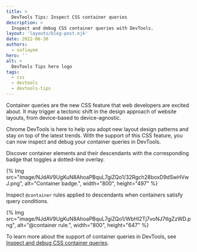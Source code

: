```yaml
---
title: >
  DevTools Tips: Inspect CSS container queries
description: >
  Inspect and debug CSS container queries with DevTools.
layout: 'layouts/blog-post.njk'
date: 2022-06-30
authors:
  - sofiayem
hero: ''
alt: >
  DevTools Tips hero logo
tags:
  - css
  - devtools
  - devtools-tips
---
```


Container queries are the new CSS feature that web developers are excited about. It may trigger a tectonic shift in the design approach of website layouts, from device-based to device-agnostic.

Chrome DevTools is here to help you adopt new layout design patterns and stay on top of the latest trends. With the support of this CSS feature, you can now inspect and debug your container queries in DevTools.

Discover container elements and their descendants with the corresponding badge that toggles a dotted-line overlay.

{% Img src="image/NJdAV9UgKuN8AhoaPBquL7giZQo1/32Rgch28boxD9dSwHVwJ.png", alt="Container badge.", width="800", height="497" %}

Inspect `@container` rules applied to descendants when containers satisfy query conditions.

{% Img src="image/NJdAV9UgKuN8AhoaPBquL7giZQo1/WbHl2Tj7voNJ7tIgZzWD.png", alt="@container rule.", width="800", height="647" %}

To learn more about the support of container queries in DevTools, see [Inspect and debug CSS container queries](/docs/devtools/css/container-queries/).

